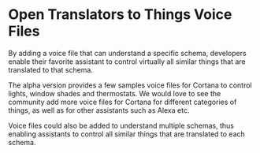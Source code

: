 # Open Translators to Things Voice Files

By adding  a voice file that can understand a specific schema, developers enable their favorite assistant to control virtually all similar things that are translated to that schema.

The alpha version provides a few samples voice files for Cortana to control lights, window shades and thermostats.  We would love to see the community add more voice files for Cortana for different categories of things, as well as for other assistants such as Alexa etc.

Voice files could also be added to understand multiple schemas, thus enabling assistants to control all similar things that are translated to each schema.
